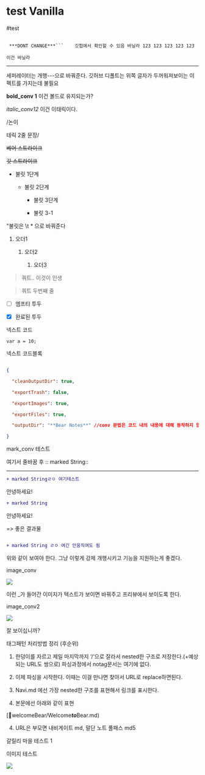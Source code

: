 # test Vanilla

#test

```배시

 ***DONT CHANGE***```	 깃헙에서 확인할 수 있음 바닐라 123 123 123 123 123

이건 바닐라

```

---

세퍼레이터는 개행---으로 바꿔준다. 깃허브 디폴트는 위쪽 글자가 두꺼워져보이는 이펙트를 가지는데 불필요



**bold_conv 1** 이건 볼드로 유지되는가?

*italic_conv12* 이건 이태릭이다.



/논이

테릭 2줄 문장/



~~베어 스트라이크~~

~~깃 스트라이크~~ 



* 불릿 1단계

	* 불릿 2단계

		* 불릿 3단계

		* 불릿 3-1

"불릿은 \t * 으로 바꿔준다



1. 오더1

	1. 오더2

		1. 오더3



> 쿼트.. 이것이 인생

> 쿼트 두번째 줄





- [ ] 엠프티 투두

- [x] 완료된 투두



넥스트 코드

`var a = 10;`



넥스트 코드블록

```json

{

  "cleanOutputDir": true,

  "exportTrash": false,

  "exportImages": true,

  "exportFiles": true,

  "outputDir": "**Bear Notes**" //conv 문법은 코드 내의 내용에 대해 동작하지 않아야함

}

```



mark_conv 테스트

여기서 줄바꿈 후 :: marked String::



---

```diff
+ marked Stringㄹㅇ 여기테스트
```


안녕하세요! 
```diff
+ marked String
```
 안녕하세요!


=> 좋은 결과물

```diff

+ marked String ㄹㅇ 여긴 안움직여도 됨

```

위와 같이 보여야 한다. 그냥 이렇게 강제 개행시키고 기능을 지원하는게 좋겠다.



image_conv

![](/BearImages/C9BC8F82-6A30-4165-B911-55C63AC4718E-76434-0000075928935A8B_Screen_Shot_2022-07-03_at_7.47.50.png)

이런 _가 들어간 이미지가 텍스트가 보이면 바꿔주고 프리뷰에서 보이도록 한다.

image_conv2

![](/BearImages/001DC9A8-B6F9-4C3E-98E6-01BDDEA6AA83-76434-0000077576BE419E_::image::.png)

잘 보이십니까?



태그패턴 처리방법 정리 (후순위)

1) 한덩이를 자르고 제일 마지막까지 ‘/‘으로 잘라서 nested한 구조로 저장한다.(+예상되는 URL도 쌍으로) 파싱과정에서 notag문서는 여기에 없다.

2) 이제 파싱을 시작한다. 이때는 이걸 만나면 찾아서 URL로 replace하면된다.

3) Navi.md 에선 가장 nested한 구조를 표현해서 링크를 표시한다.

4) 본문에선 아래와 같이 표현

[🔗welcomeBear/Welcome***to***Bear.md)

4) URL은 부모면 내비게이트 md, 말단 노트 풀패스 md5



갈릴리 마을 테스트 1



이미지 테스트

![](/BearImages/B25140F8-15D9-4D39-89DD-ED3D7405B3D7-11497-0000092D200FFB21_Screen_Shot_2022-06-03_at_6.36.00_AM.png)